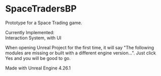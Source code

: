 # SpaceTradersBP
Prototype for a Space Trading game.  
  
  Currently Implemented:  
    Interaction System, with UI  
      
When opening Unreal Project for the first time, it will say "The following modules are missing or built with a different engine version...". Just click Yes and you will be good to go.  
  
Made with Unreal Engine 4.26.1

